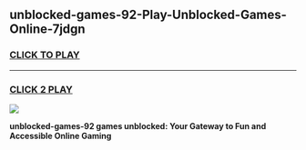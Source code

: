 
## unblocked-games-92-Play-Unblocked-Games-Online-7jdgn
<h3>
<a href="https://premium76.site?title=unblocked-games-92&ref=25A">CLICK TO PLAY</a></h3>
<hr>

<h3>
<a href="https://premium76.site?title=unblocked-games-92&ref=25A">CLICK 2 PLAY</a>
  
</h3>

<a href="https://premium76.site?title=unblocked-games-92&ref=25A"><img src="https://clearcache.store/games.png"></a>


**unblocked-games-92 games unblocked: Your Gateway to Fun and Accessible Online Gaming**
